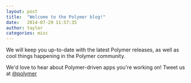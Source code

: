 ```yaml
---
layout: post
title:  "Welcome to the Polymer blog!"
date:   2014-07-29 11:57:35
author: taylor
categories: misc
---
```


We will keep you up-to-date with the latest Polymer releases, as well as cool things happening in the Polymer community.

We'd love to hear about Polymer-driven apps you're working on! Tweet us at [@polymer](https://twitter.com/polymer)

